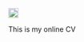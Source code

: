   <a href="https://jekyll-themes.com">
<img src="https://img.shields.io/badge/featured%20on-JT-red.svg" height="20" alt="Jekyll Themes Shield" >
</a>

This is my online CV